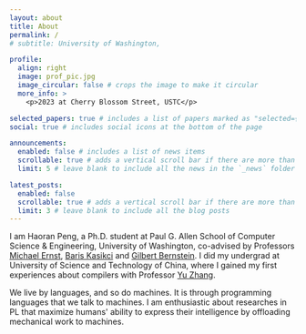 ```yaml
---
layout: about
title: About
permalink: /
# subtitle: University of Washington, 

profile:
  align: right
  image: prof_pic.jpg
  image_circular: false # crops the image to make it circular
  more_info: >
    <p>2023 at Cherry Blossom Street, USTC</p>

selected_papers: true # includes a list of papers marked as "selected={true}"
social: true # includes social icons at the bottom of the page

announcements:
  enabled: false # includes a list of news items
  scrollable: true # adds a vertical scroll bar if there are more than 3 news items
  limit: 5 # leave blank to include all the news in the `_news` folder

latest_posts:
  enabled: false
  scrollable: true # adds a vertical scroll bar if there are more than 3 new posts items
  limit: 3 # leave blank to include all the blog posts
---
```


I am Haoran Peng, a Ph.D. student at Paul G. Allen School of Computer Science & Engineering, University of Washington, co-advised by Professors [Michael Ernst](https://homes.cs.washington.edu/~mernst/), [Baris Kasikci](https://homes.cs.washington.edu/~baris/) and [Gilbert Bernstein](http://www.gilbertbernstein.com/). I did my undergrad at University of Science and Technology of China, where I gained my first experiences about compilers with Professor [Yu Zhang](http://staff.ustc.edu.cn/~yuzhang/). 

We live by languages, and so do machines. It is through programming languages that we talk to machines. I am enthusiastic about researches in PL that maximize humans' ability to express their intelligence by offloading mechanical work to machines. 
